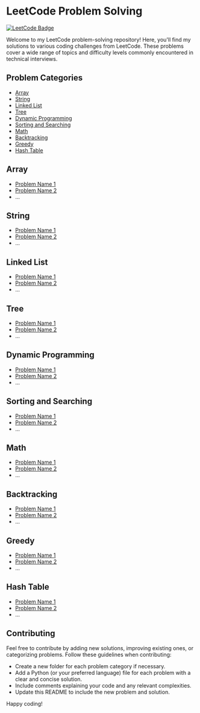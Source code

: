 # LeetCode Problem Solving

[![LeetCode Badge](https://img.shields.io/badge/LeetCode-Solved%20%XX%20Problems-brightgreen)](https://leetcode.com/your-leetcode-username/)

Welcome to my LeetCode problem-solving repository! Here, you'll find my solutions to various coding challenges from LeetCode. These problems cover a wide range of topics and difficulty levels commonly encountered in technical interviews.

## Problem Categories

- [Array](#array)
- [String](#string)
- [Linked List](#linked-list)
- [Tree](#tree)
- [Dynamic Programming](#dynamic-programming)
- [Sorting and Searching](#sorting-and-searching)
- [Math](#math)
- [Backtracking](#backtracking)
- [Greedy](#greedy)
- [Hash Table](#hash-table)

## Array

- [Problem Name 1](array/problem1.py)
- [Problem Name 2](array/problem2.py)
- ...

## String

- [Problem Name 1](string/problem1.py)
- [Problem Name 2](string/problem2.py)
- ...

## Linked List

- [Problem Name 1](linked-list/problem1.py)
- [Problem Name 2](linked-list/problem2.py)
- ...

## Tree

- [Problem Name 1](tree/problem1.py)
- [Problem Name 2](tree/problem2.py)
- ...

## Dynamic Programming

- [Problem Name 1](dynamic-programming/problem1.py)
- [Problem Name 2](dynamic-programming/problem2.py)
- ...

## Sorting and Searching

- [Problem Name 1](sorting-and-searching/problem1.py)
- [Problem Name 2](sorting-and-searching/problem2.py)
- ...

## Math

- [Problem Name 1](math/problem1.py)
- [Problem Name 2](math/problem2.py)
- ...

## Backtracking

- [Problem Name 1](backtracking/problem1.py)
- [Problem Name 2](backtracking/problem2.py)
- ...

## Greedy

- [Problem Name 1](greedy/problem1.py)
- [Problem Name 2](greedy/problem2.py)
- ...

## Hash Table

- [Problem Name 1](hash-table/problem1.py)
- [Problem Name 2](hash-table/problem2.py)
- ...

## Contributing

Feel free to contribute by adding new solutions, improving existing ones, or categorizing problems. Follow these guidelines when contributing:

- Create a new folder for each problem category if necessary.
- Add a Python (or your preferred language) file for each problem with a clear and concise solution.
- Include comments explaining your code and any relevant complexities.
- Update this README to include the new problem and solution.

Happy coding!
